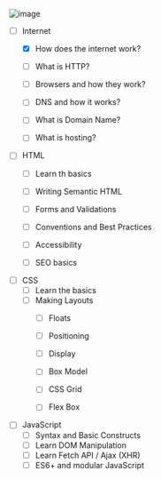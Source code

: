 ![image](https://raw.githubusercontent.com/kamranahmedse/developer-roadmap/master/img/frontend.png)

- [ ] Internet
  - [x] How does the internet work?
  - [ ] What is HTTP?
  - [ ] Browsers and how they work?
  - [ ] DNS and how it works?
  - [ ] What is Domain Name?
  - [ ] What is hosting?


- [ ] HTML
  - [ ] Learn th basics
  - [ ] Writing Semantic HTML
  - [ ] Forms and Validations
  - [ ] Conventions and Best Practices
  - [ ] Accessibility
  - [ ] SEO basics


- [ ] CSS
  - [ ] Learn the basics
  - [ ] Making Layouts
    - [ ] Floats
    - [ ] Positioning
    - [ ] Display
    - [ ] Box Model
    - [ ] CSS Grid
    - [ ] Flex Box


- [ ] JavaScript
  - [ ] Syntax and Basic Constructs
  - [ ] Learn DOM Manipulation
  - [ ] Learn Fetch API / Ajax (XHR)
  - [ ] ES6+ and modular JavaScript
